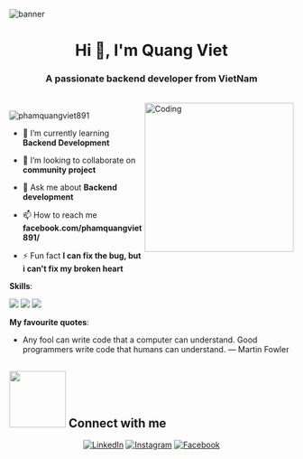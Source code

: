 ![banner](https://github.com/phamquangviet891/phamquangviet891/blob/main/banner-github.gif)
<h1 align="center">Hi 👋, I'm Quang Viet</h1>
<h3 align="center">A passionate backend developer from VietNam</h3>
<br>
<img align="right" alt="Coding" width="264" src="https://github.com/phamquangviet891/phamquangviet891/blob/main/right%20gif%20img.gif">

<p align="left"> <img src="https://komarev.com/ghpvc/?username=phamquangviet891&label=Profile%20views&color=0e75b6&style=flat" alt="phamquangviet891" /> </p>

- 🌱 I’m currently learning **Backend Development**

- 👯 I’m looking to collaborate on **community project**

- 💬 Ask me about **Backend development**

- 📫 How to reach me **facebook.com/phamquangviet891/**

- ⚡ Fun fact **I can fix the bug, but i can't fix my broken heart**

**Skills**:


![](https://img.shields.io/badge/postgresql-4169e1?style=for-the-badge)
![](https://img.shields.io/badge/GIT-E44C30?style=for-the-badge&logo=git&logoColor=white)
[![](https://img.shields.io/website-up-down-green-red/http/dev-quangviet.click)](https://dev-quangviet.click/)


**My favourite quotes**:

- Any fool can write code that a computer can understand. Good programmers write code that humans can understand. — Martin Fowler



## <picture> <img src="https://github.com/7oSkaaa/7oSkaaa/blob/main/Images/Connect-with-me.gif?raw=true" width="100px"> </picture> Connect with me
<p align="center">
  <a href="https://www.linkedin.com/in/phamquangviet891/"><img src="https://img.shields.io/badge/linkedin-%230A66C2.svg?style=plastic&logo=linkedin&logoColor=white" alt="LinkedIn"/></a>
	<a href="https://www.instagram.com/quangviet_17/"><img src="https://img.shields.io/badge/instagram-%23E4405F.svg?style=plastic&logo=instagram&logoColor=white" alt="Instagram"/></a>
	<a href="https://www.facebook.com/phamquangviet891/"><img src="https://img.shields.io/badge/facebook-%231877F2.svg?style=plastic&logo=facebook&logoColor=white" alt="Facebook"/></a>
</p>
<div align="center">
	
